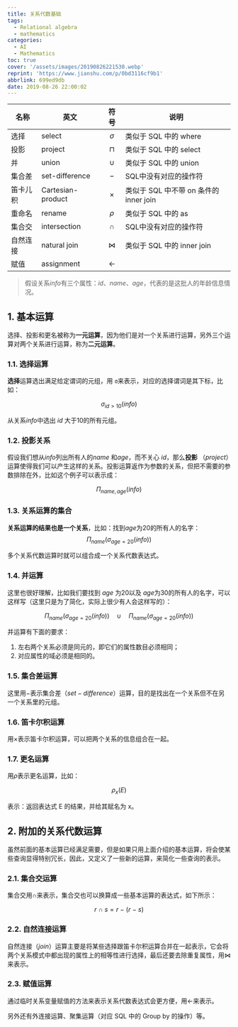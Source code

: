 ```yaml
---
title: 关系代数基础
tags:
  - Relational algebra
  - mathematics
categories:
  - AI
  - Mathematics
toc: true
cover: '/assets/images/20190826221530.webp'
reprint: 'https://www.jianshu.com/p/0bd3116cf9b1'
abbrlink: 699ed9db
date: 2019-08-26 22:00:02
---
```


| 名称   | 英文                |    符号    | 说明                            |
|------|-------------------|:--------:|-------------------------------|
| 选择   | select            | $\sigma$ | 类似于 SQL 中的 where              |
| 投影   | project           | $\sqcap$ | 类似于 SQL 中的 select             |
| 并    | union             |  $\cup$  | 类似于 SQL 中的 union              |
| 集合差  | set-difference    |   $-$    | SQL中没有对应的操作符                  |
| 笛卡儿积 | Cartesian-product | $\times$ | 类似于 SQL 中不带 on 条件的 inner join |
| 重命名  | rename            |  $\rho$  | 类似于 SQL 中的 as                 |
| 集合交  | intersection      |  $\cap$  | SQL中没有对应的操作符                  |
| 自然连接 | natural join      | $\Join$  | 类似于 SQL 中的 inner join         |
| 赋值   | assignment        |    ←     |                               |

<!-- more -->

> 假设关系$info$有三个属性：$id$、$name$、$age$，代表的是这批人的年龄信息情况。

## 1. 基本运算

选择、投影和更名被称为**一元运算**，因为他们是对一个关系进行运算，另外三个运算对两个关系进行运算，称为**二元运算**。

### 1.1. 选择运算

**选择**运算选出满足给定谓词的元组，用 `σ`来表示，对应的选择谓词是其下标，比如：

$$
\sigma_{id \gt 10} (info)
$$

从关系$info$中选出 $id$ 大于$10$的所有元组。

### 1.2. 投影关系

假设我们想从$info$列出所有人的$name$ 和$age$，而不关心 $id$，那么**投影**
（$project$）运算使得我们可以产生这样的关系。投影运算返作为参数的关系，但把不需要的参数排除在外，比如这个例子可以表示成：

$$
\Pi_{name,age}(info)
$$

### 1.3. 关系运算的集合

**关系运算的结果也是一个关系**，比如：找到$age$为$20$的所有人的名字：
$$
\Pi_{name}(σ_{age=20}(info))
$$

多个关系代数运算时就可以组合成一个关系代数表达式。

### 1.4. 并运算

这里也很好理解，比如我们要找到 $age$ 为20以及 $age$为30的所有人的名字，可以这样写（这里只是为了简化，实际上很少有人会这样写的）：

$$
\Pi_{name} (\sigma_{age=20} (info)) \quad \cup \quad \Pi_{name} (\sigma_{age=20} (info))
$$

并运算有下面的要求：

1. 左右两个关系必须是同元的，即它们的属性数目必须相同；
2. 对应属性的域必须是相同的。

### 1.5. 集合差运算

这里用$-$表示集合差（$set-difference$）运算，目的是找出在一个关系但不在另一个关系里的元组。

### 1.6. 笛卡尔积运算

用$\times$表示笛卡尔积运算，可以把两个关系的信息组合在一起。

### 1.7. 更名运算

用$\rho$表示更名运算，比如：

$$
\rho_x(E)
$$

表示：返回表达式 E 的结果，并给其赋名为 x。

## 2. 附加的关系代数运算

虽然前面的基本运算已经满足需要，但是如果只用上面介绍的基本运算，将会使某些查询显得特别冗长，因此，又定义了一些新的运算，来简化一些查询的表示。

### 2.1. 集合交运算

集合交用$\cap$来表示，集合交也可以换算成一些基本运算的表达式，如下所示：

$$
r\ \cap \ s= r\ -\ (r\ -\ s)
$$

### 2.2. 自然连接运算

自然连接（$join$）运算主要是将某些选择跟笛卡尔积运算合并在一起表示，它会将两个关系模式中都出现的属性上的相等性进行选择，最后还要去除重复属性，用$\Join$来表示。

### 2.3. 赋值运算

通过临时关系变量赋值的方法来表示关系代数表达式会更方便，用$\longleftarrow$来表示。

另外还有外连接运算、聚集运算（对应 SQL 中的 Group by 的操作）等。
